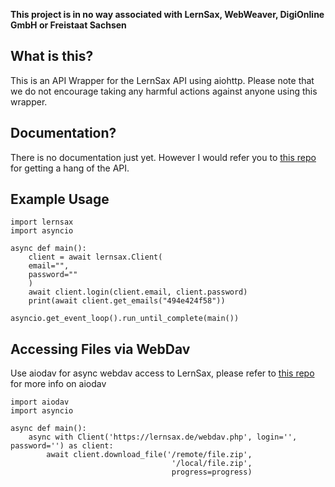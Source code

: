 **This project is in no way associated with LernSax, WebWeaver, DigiOnline GmbH or Freistaat Sachsen**

## What is this?

This is an API Wrapper for the LernSax API using aiohttp. Please note that we do not encourage taking any harmful actions against anyone using this wrapper.


## Documentation?
There is no documentation just yet. However I would refer you to [this repo](https://github.com/TKFRvisionOfficial/lernsax-webweaver-api-research) for getting a hang of the API.

## Example Usage
```
import lernsax
import asyncio

async def main():
    client = await lernsax.Client(
    email="",
    password=""
    )
    await client.login(client.email, client.password)
    print(await client.get_emails("494e424f58"))

asyncio.get_event_loop().run_until_complete(main())
```

## Accessing Files via WebDav
Use aiodav for async webdav access to LernSax, please refer to [this repo](https://github.com/jorgeajimenezl/aiodav) for more info on aiodav

```
import aiodav
import asyncio

async def main():
    async with Client('https://lernsax.de/webdav.php', login='', password='') as client:
        await client.download_file('/remote/file.zip', 
                                    '/local/file.zip',
                                    progress=progress)
```

